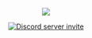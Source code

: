 <p align="center">
  <img src="https://readme-typing-svg.herokuapp.com/?lines=Мой+дискорд+сервер!;Add+a+bio+to+your+profile!;Add+a+description+to+your+repo!;Make+your+readme+stand+out!&font=Fira%20Code&center=true&width=380&height=50">
</p>
<p align="center">
    <a href="https://discord.gg/7xZjYrBhcr"><img src="https://img.shields.io/discord/960169222808432660?style=flat-square&color=5865f2&logo=discord&logoColor=ffffff&label=Discord server" alt="Discord server invite" /></a>
</p>

